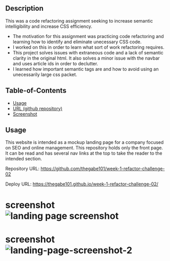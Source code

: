 ## Description

This was a code refactoring assignment seeking to increase semantic intelligibility and increase CSS efficiency.

- The motivation for this assignment was practicing code refactoring and learning how to identify and eliminate unecessary CSS code. 
- I worked on this in order to learn what sort of work refactoring requires.
- This project solves issues with extraneous code and a lack of semantic clarity in the original html. It also solves a minor issue with the navbar and uses article ids in order to declutter. 
- I learned how important semantic tags are and how to avoid using an unecessarily large css packet. 

## Table-of-Contents
* [Usage](#usage)
* [URL (github repository)](#urlrepo)
* [Screenshot](#screenshot)
<!--I don't know how to hyperlink to the URLs and screenshots here. This is something I would like to learn.-->

## Usage 

This website is intended as a mockup landing page for a company focused on SEO and online management. This repository holds only the front page. It can be read and has several nav links at the top to take the reader to the intended section. 
    
Repository URL: https://github.com/thegabe101/week-1-refactor-challenge-02

Deploy URL: https://thegabe101.github.io/week-1-refactor-challenge-02/

# screenshot ![landing page screenshot](https://user-images.githubusercontent.com/104788842/174419120-c4f6b84f-3bde-41a4-a999-5396f7a03d92.jpg)
# screenshot ![landing-page-screenshot-2](https://user-images.githubusercontent.com/104788842/174419221-76da2dbe-0b31-4c80-86c6-e2ce40edc309.jpg)